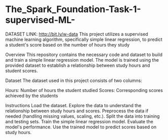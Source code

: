 # The_Spark_Foundation-Task-1-supervised-ML-

DATASET LINK: http://bit.ly/w-data
This project utilizes a supervised machine learning algorithm, specifically simple linear regression, to predict a student's score based on the number of hours they study

Overview
This repository contains the necessary code and dataset to build and train a simple linear regression model. The model is trained using the provided dataset to establish a relationship between study hours and student scores.

Dataset
The dataset used in this project consists of two columns:

Hours: Number of hours the student studied
Scores: Corresponding scores achieved by the students

Instructions
Load the dataset.
Explore the data to understand the relationship between study hours and scores.
Preprocess the data if needed (handling missing values, scaling, etc.).
Split the data into training and testing sets.
Train the simple linear regression model.
Evaluate the model's performance.
Use the trained model to predict scores based on study hours.

